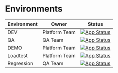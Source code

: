 # Environments

| Environment | Owner            | Status                                                                                                                                            |
|-------------|------------------|---------------------------------------------------------------------------------------------------------------------------------------------------|
| DEV         | Platform Team    | [![App Status](https://argo.govirto.com/api/badge?name=vcplatform-dev&revision=true)](https://argo.govirto.com/applications/vcplatform-dev)       |
| QA          | QA Team          | [![App Status](https://argo.govirto.com/api/badge?name=vcplatform-qa&revision=true)](https://argo.govirto.com/applications/vcplatform-qa)         |
| DEMO        | Platform Team    | [![App Status](https://argo.govirto.com/api/badge?name=vcplatform-demo&revision=true)](https://argo.govirto.com/applications/vcplatform-demo)     |
| Loadtest    | Platform Team    | [![App Status](https://argo.govirto.com/api/badge?name=loadtest-dev&revision=true)](https://argo.govirto.com/applications/loadtest-dev)           |
| Regression  | QA Team          | [![App Status](https://argo.govirto.com/api/badge?name=regression-app-qa&revision=true)](https://argo.govirto.com/applications/regression-app-qa) |
